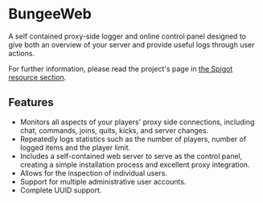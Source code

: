 BungeeWeb
=========
A self contained proxy-side logger and online control panel designed to give both an overview of your server and provide useful logs through user actions.

For further information, please read the project's page in [the Spigot resource section](http://www.spigotmc.org/resources/bungeeweb.802/).

Features
--------
* Monitors all aspects of your players' proxy side connections, including chat, commands, joins, quits, kicks, and server changes.
* Repeatedly logs statistics such as the number of players, number of logged items and the player limit.
* Includes a self-contained web server to serve as the control panel, creating a simple installation process and excellent proxy integration.
* Allows for the inspection of individual users.
* Support for multiple administrative user accounts.
* Complete UUID support.
